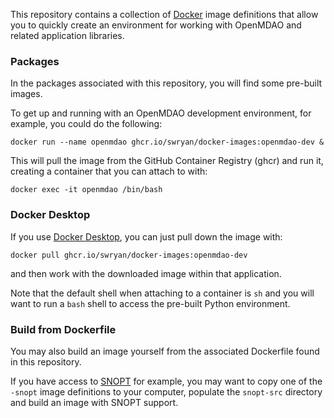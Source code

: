 This repository contains a collection of [Docker](https://www.docker.com/) image definitions that allow you to quickly create an environment for working with OpenMDAO and related application libraries.

### Packages
  
In the packages associated with this repository, you will find some pre-built images.

To get up and running with an OpenMDAO development environment, for example, you could do the following:
```
docker run --name openmdao ghcr.io/swryan/docker-images:openmdao-dev &
```
This will pull the image from the GitHub Container Registry (ghcr) and run it, creating a container that you can attach to with:
```
docker exec -it openmdao /bin/bash
```

### Docker Desktop

If you use [Docker Desktop](https://docs.docker.com/desktop/), you can just pull down the image with:
```
docker pull ghcr.io/swryan/docker-images:openmdao-dev
```
and then work with the downloaded image within that application. 

Note that the default shell when attaching to a container is `sh` and you will want to run a `bash` shell to access the pre-built Python environment.

### Build from Dockerfile

You may also build an image yourself from the associated Dockerfile found in this repository.  

If you have access to [SNOPT](https://ccom.ucsd.edu/~optimizers/solvers/snopt/) for example, 
you may want to copy one of the `-snopt` image definitions to your computer, populate the `snopt-src` directory and build an image with SNOPT support.

